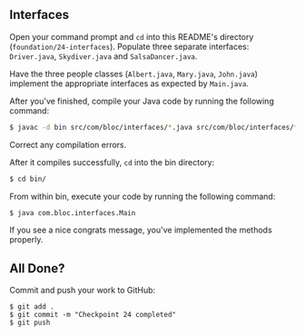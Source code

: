 ## Interfaces

Open your command prompt and `cd` into this README's directory (`foundation/24-interfaces`). Populate three separate interfaces: `Driver.java`, `Skydiver.java` and `SalsaDancer.java`.

Have the three people classes (`Albert.java`, `Mary.java`, `John.java`) implement the appropriate interfaces as expected by `Main.java`.

After you've finished, compile your Java code by running the following command:

```bash
$ javac -d bin src/com/bloc/interfaces/*.java src/com/bloc/interfaces/*/*.java src/com/bloc/interfaces/*/*/*.java
```

Correct any compilation errors.

After it compiles successfully, `cd` into the bin directory:

```bash
$ cd bin/
```

From within bin, execute your code by running the following command:

```bash
$ java com.bloc.interfaces.Main
```

If you see a nice congrats message, you've implemented the methods properly.

## All Done?

Commit and push your work to GitHub:

```bash(/Users/your_user_name/where/you/keep/your/work/android-source)
$ git add .
$ git commit -m "Checkpoint 24 completed"
$ git push
```